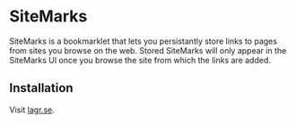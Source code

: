 SiteMarks
=========

SiteMarks is a bookmarklet that lets you persistantly store links to pages from sites you browse on the web. Stored SiteMarks will only appear in the SiteMarks UI once you browse the site from which the links are added.

Installation
-

Visit [lagr.se](http://lagr.se).